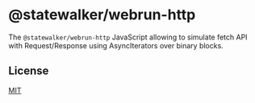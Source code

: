 # @statewalker/webrun-http

The `@statewalker/webrun-http` JavaScript allowing to simulate fetch API with Request/Response using AsyncIterators over binary blocks.

## License

[MIT](https://choosealicense.com/licenses/mit/)

